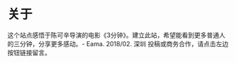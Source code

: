 关于
=====================

这个站点感悟于陈可辛导演的电影《3分钟》。建立此站，希望能看到更多普通人的三分钟，分享更多感动。- Eama. 2018/02. 深圳
投稿或商务合作，请点击左边按钮链接留言。
